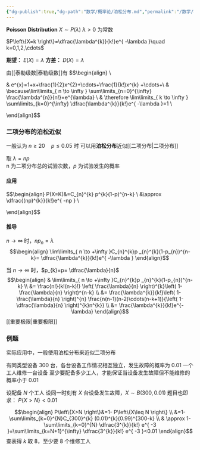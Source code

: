 ```yaml
---
{"dg-publish":true,"dg-path":"数学/概率论/泊松分布.md","permalink":"/数学/概率论/泊松分布/","dgPassFrontmatter":true,"noteIcon":"","created":"2024-05-21T15:36:09.744+08:00","updated":"2024-10-22T21:28:44.432+08:00"}
---
```


**Poisson Distribution**
$X\sim P(\lambda)$    $\lambda>0$ 为常数

$P\left\{X=k \right\}=\dfrac{\lambda^{k}}{k!}e^{ -\lambda }\quad k=0,1,2,\cdots$


**期望：** $E(X)=\lambda$
**方差：** $D(X)=\lambda$

由[[泰勒级数\|泰勒级数]]有
$$\begin{align} \\

 & e^{x}=1+x+\frac{1}{2}x^{2}+\cdots+\frac{1}{k!}x^{k} +\cdots+\\
 & \because\lim\limits_{ n \to \infty } \sum\limits_{n=0}^{\infty} \frac{\lambda^{n}}{n!}=e^{\lambda} \\
 & \therefore \lim\limits_{ k \to \infty } \sum\limits_{k=0}^{\infty} \dfrac{\lambda^{k}}{k!}e^{ -\lambda }=1 \\

\end{align}$$
### 二项分布的泊松近似
一般认为 $n\geq 20\quad p\leq 0.05$ 时
可以用**泊松分布**近似[[二项分布\|二项分布]]

取 $\lambda=np$       
n 为二项分布总的试验次数，$p$ 为试验发生的概率
#### 应用
$$\begin{align}
P(X=K)&=C_{n}^{k} p^{k}(1-p)^{n-k} \\
&\approx   \dfrac{(np)^{k}}{k!}e^{ -np } \\

\end{align}$$

#### 推导
$n \to \infty$ 时，$np_{n}=\lambda$
$$\begin{align}
\lim\limits_{ n \to +\infty }C_{n}^{k}p _{n}^{k}(1-p_{n})^{n-k}= \dfrac{\lambda^{k}}{k!}e^{ -\lambda }  
\end{align}$$


当 $n \to \infty$ 时，$p_{k}=p= \dfrac{\lambda}{n}$
$$\begin{align}
 & \lim\limits_{ n \to +\infty }C_{n}^{k}p _{n}^{k}(1-p_{n})^{n-k} \\
&=  \frac{n!}{k!(n-k)!} \left( \frac{\lambda}{n} \right)^{k}\left( 1- \frac{\lambda}{n} \right)^{n-k} \\
&= \frac{\lambda^{k}}{k!}\left( 1- \frac{\lambda}{n} \right)^{n} \frac{n(n-1)(n-2)\cdots(n-k+1)}{\left( 1-\dfrac{\lambda}{n} \right)^{k}n^{k}} \\
&= \frac{\lambda^{k}}{k!}e^{-\lambda}
\end{align}$$
[[重要极限\|重要极限]]
### 例题
实际应用中，一般使用泊松分布来近似二项分布

有同类型设备 300 台，各台设备工作情况相互独立，发生故障的概率为 0.01
一个工人维修一台设备
至少要配备多少工人，才能保证当设备发生故障但不能维修的概率小于 0.01

设配备 $N$ 个工人
设同一时刻有 $X$ 台设备发生故障，$X\sim B(300,0.01)$
题目也即求： $P\left\{X>N \right\}<0.01$

$$\begin{align}
P\left\{X>N \right\}&=1- P\left\{X\leq N \right\} \\
&=1-\sum\limits_{k=0}^{N}C_{300}^{k} (0.01)^{k}(0.99)^{300-k} \\
 & \approx 1- \sum\limits_{k=0}^{N} \dfrac{3^{k}}{k!} e^{ -3 }=\sum\limits_{k=N+1}^{\infty}  \dfrac{3^{k}}{k!} e^{ -3 }<0.01
\end{align}$$
查表得 $k$ 取 8，至少要 8 个维修工人







